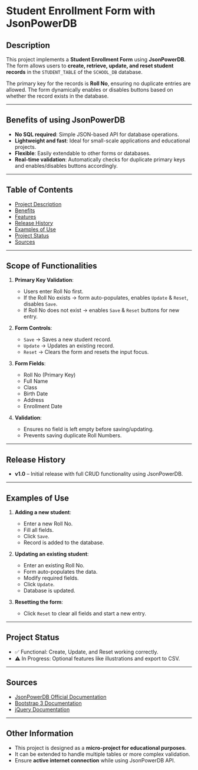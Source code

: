 # Student Enrollment Form with JsonPowerDB

## Description
This project implements a **Student Enrollment Form** using **JsonPowerDB**. The form allows users to **create, retrieve, update, and reset student records** in the `STUDENT_TABLE` of the `SCHOOL_DB` database.  

The primary key for the records is **Roll No**, ensuring no duplicate entries are allowed. The form dynamically enables or disables buttons based on whether the record exists in the database.  

---

## Benefits of using JsonPowerDB
- **No SQL required**: Simple JSON-based API for database operations.  
- **Lightweight and fast**: Ideal for small-scale applications and educational projects.  
- **Flexible**: Easily extendable to other forms or databases.  
- **Real-time validation**: Automatically checks for duplicate primary keys and enables/disables buttons accordingly.  

---

## Table of Contents
- [Project Description](#description)  
- [Benefits](#benefits-of-using-jsonpowerdb)  
- [Features](#scope-of-functionalities)  
- [Release History](#release-history)  
- [Examples of Use](#examples-of-use)  
- [Project Status](#project-status)  
- [Sources](#sources)  

---

## Scope of Functionalities
1. **Primary Key Validation**:  
   - Users enter Roll No first.  
   - If the Roll No exists → form auto-populates, enables `Update` & `Reset`, disables `Save`.  
   - If Roll No does not exist → enables `Save` & `Reset` buttons for new entry.  

2. **Form Controls**:
   - `Save` → Saves a new student record.  
   - `Update` → Updates an existing record.  
   - `Reset` → Clears the form and resets the input focus.  

3. **Form Fields**:
   - Roll No (Primary Key)  
   - Full Name  
   - Class  
   - Birth Date  
   - Address  
   - Enrollment Date  

4. **Validation**:  
   - Ensures no field is left empty before saving/updating.  
   - Prevents saving duplicate Roll Numbers.  

---

## Release History
- **v1.0** – Initial release with full CRUD functionality using JsonPowerDB.

---

## Examples of Use
1. **Adding a new student**:
   - Enter a new Roll No.  
   - Fill all fields.  
   - Click `Save`.  
   - Record is added to the database.  

2. **Updating an existing student**:
   - Enter an existing Roll No.  
   - Form auto-populates the data.  
   - Modify required fields.  
   - Click `Update`.  
   - Database is updated.  

3. **Resetting the form**:
   - Click `Reset` to clear all fields and start a new entry.  

---

## Project Status
- ✅ Functional: Create, Update, and Reset working correctly.  
- ⚠️ In Progress: Optional features like illustrations and export to CSV.  

---

## Sources
- [JsonPowerDB Official Documentation](https://www.login2explore.com/jsonpowerdb-documentation/)  
- [Bootstrap 3 Documentation](https://getbootstrap.com/docs/3.4/)  
- [jQuery Documentation](https://api.jquery.com/)  

---

## Other Information
- This project is designed as a **micro-project for educational purposes**.  
- It can be extended to handle multiple tables or more complex validation.  
- Ensure **active internet connection** while using JsonPowerDB API.  
